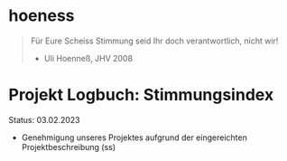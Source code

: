 # hoeness

> Für Eure Scheiss Stimmung seid Ihr doch verantwortlich, nicht wir!
> - Uli Hoenneß, JHV 2008

# Projekt Logbuch: Stimmungsindex

Status: 03.02.2023

- Genehmigung unseres Projektes aufgrund der eingereichten Projektbeschreibung (ss)
